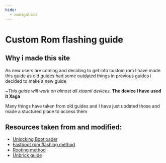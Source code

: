 ```yaml
---
hide:
  - navigation
---
```


# **Custom Rom flashing guide**
## Why i made this site
As new users are coming and deciding to get into custom rom I have made this guide as old guides had some outdated things in previous guides i decided to make a new guide 

~*This guide will work on almost all xiaomi devices.* **The device I have used it Xaga**

Many things have taken from old guides and I have just updated those and made a stuctured place to access them


## Resources taken from and modified:

- [Unlocking Bootloader](https://telegra.ru/Unlocking-Bootloader-05-24)
- [Fastboot rom flashing method](https://telegra.ph/How-to-flash-miui-fastboot-rom-05-27)
- [Rooting method](https://telegra.ph/Rooting-Method-02-15)
- [Unbrick guide](https://guide.itsvixano.me/preloader_xaga)



